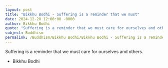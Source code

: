 ```yaml
---
layout: post
title: "Bikkhu Bodhi - Suffering is a reminder that we must"
date: 2024-12-28 12:00:00 -0000
author: Bikkhu Bodhi
quote: "Suffering is a reminder that we must care for ourselves and others."
subject: Buddhism
permalink: /Buddhism/Bikkhu Bodhi/Bikkhu Bodhi - Suffering is a reminder that we must
---
```


Suffering is a reminder that we must care for ourselves and others.

- Bikkhu Bodhi
